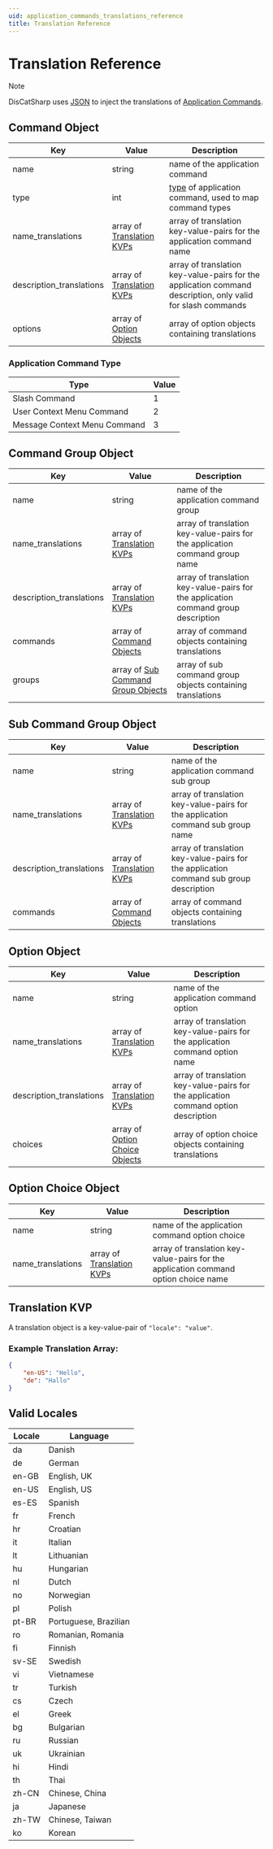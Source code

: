 ```yaml
---
uid: application_commands_translations_reference
title: Translation Reference
---
```


# Translation Reference

> [!NOTE]
 > DisCatSharp uses [JSON](https://www.json.org) to inject the translations of [Application Commands](https://discord.com/developers/docs/interactions/application-commands).


## Command Object

| Key                      | Value                                         | Description                                                                                                 |
| ------------------------ | --------------------------------------------- | ----------------------------------------------------------------------------------------------------------- |
| name                     | string                                        | name of the application command                                                                             |
| type                     | int                                           | [type](#application-command-type) of application command, used to map command types                         |
| name_translations        | array of [Translation KVPs](#translation-kvp) | array of translation key-value-pairs for the application command name                                       |
| description_translations | array of [Translation KVPs](#translation-kvp) | array of translation key-value-pairs for the application command description, only valid for slash commands |
| options                  | array of [Option Objects](#option-object)     | array of option objects containing translations                                                             |

### Application Command Type

| Type                         | Value |
| ---------------------------- | ----- |
| Slash Command                | 1     |
| User Context Menu Command    | 2     |
| Message Context Menu Command | 3     |

## Command Group Object

| Key                      | Value                                                           | Description                                                                        |
| ------------------------ | --------------------------------------------------------------- | ---------------------------------------------------------------------------------- |
| name                     | string                                                          | name of the application command group                                              |
| name_translations        | array of [Translation KVPs](#translation-kvp)                   | array of translation key-value-pairs for the application command group name        |
| description_translations | array of [Translation KVPs](#translation-kvp)                   | array of translation key-value-pairs for the application command group description |
| commands                 | array of [Command Objects](#command-object)                     | array of command objects containing translations                                   |
| groups                   | array of [Sub Command Group Objects](#sub-command-group-object) | array of sub command group objects containing translations                         |

## Sub Command Group Object

| Key                      | Value                                         | Description                                                                            |
| ------------------------ | --------------------------------------------- | -------------------------------------------------------------------------------------- |
| name                     | string                                        | name of the application command sub group                                              |
| name_translations        | array of [Translation KVPs](#translation-kvp) | array of translation key-value-pairs for the application command sub group name        |
| description_translations | array of [Translation KVPs](#translation-kvp) | array of translation key-value-pairs for the application command sub group description |
| commands                 | array of [Command Objects](#command-object)   | array of command objects containing translations                                       |

## Option Object

| Key                      | Value                                                   | Description                                                                         |
| ------------------------ | ------------------------------------------------------- | ----------------------------------------------------------------------------------- |
| name                     | string                                                  | name of the application command option                                              |
| name_translations        | array of [Translation KVPs](#translation-kvp)           | array of translation key-value-pairs for the application command option name        |
| description_translations | array of [Translation KVPs](#translation-kvp)           | array of translation key-value-pairs for the application command option description |
| choices                  | array of [Option Choice Objects](#option-choice-object) | array of option choice objects containing translations                              |

## Option Choice Object

| Key                      | Value                                         | Description                                                                         |
| ------------------------ | --------------------------------------------- | ----------------------------------------------------------------------------------- |
| name                     | string                                        | name of the application command option choice                                       |
| name_translations        | array of [Translation KVPs](#translation-kvp) | array of translation key-value-pairs for the application command option choice name |

## Translation KVP

A translation object is a key-value-pair of `"locale": "value"`.

### Example Translation Array:
```json
{
    "en-US": "Hello",
    "de": "Hallo"
}
```

## Valid Locales

| Locale | Language              |
| ------ | --------------------- |
| da     | Danish                |
| de     | German                |
| en-GB  | English, UK           |
| en-US  | English, US           |
| es-ES  | Spanish               |
| fr     | French                |
| hr     | Croatian              |
| it     | Italian               |
| lt     | Lithuanian            |
| hu     | Hungarian             |
| nl     | Dutch                 |
| no     | Norwegian             |
| pl     | Polish                |
| pt-BR  | Portuguese, Brazilian |
| ro     | Romanian, Romania     |
| fi     | Finnish               |
| sv-SE  | Swedish               |
| vi     | Vietnamese            |
| tr     | Turkish               |
| cs     | Czech                 |
| el     | Greek                 |
| bg     | Bulgarian             |
| ru     | Russian               |
| uk     | Ukrainian             |
| hi     | Hindi                 |
| th     | Thai                  |
| zh-CN  | Chinese, China        |
| ja     | Japanese              |
| zh-TW  | Chinese, Taiwan       |
| ko     | Korean                |
